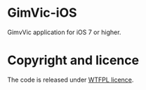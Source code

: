 GimVic-iOS
==========

GimvVic application for iOS 7 or higher.

Copyright and licence
=====================

The code is released under <a href = "http://www.wtfpl.net" target = "_blank">WTFPL licence</a>.
